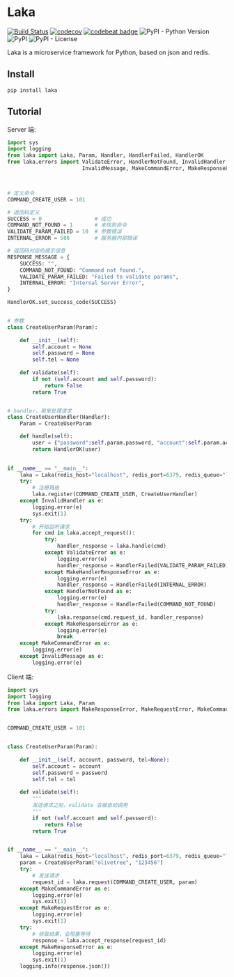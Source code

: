 # Laka
[![Build Status](https://travis-ci.org/olivetree123/Laka.svg?branch=master)](https://travis-ci.org/olivetree123/Laka)  [![codecov](https://codecov.io/gh/olivetree123/Laka/branch/master/graph/badge.svg)](https://codecov.io/gh/olivetree123/Laka)  [![codebeat badge](https://codebeat.co/badges/6952feeb-ed2b-4646-818c-e294dad5fe79)](https://codebeat.co/projects/github-com-olivetree123-laka-master)  ![PyPI - Python Version](https://img.shields.io/pypi/pyversions/laka)  ![PyPI](https://img.shields.io/pypi/v/laka?color=blue)  ![PyPI - License](https://img.shields.io/pypi/l/laka)  

Laka is a microservice framework for Python, based on json and redis.

## Install
``` shell
pip install laka
```

## Tutorial

Server 端:
``` python
import sys
import logging
from laka import Laka, Param, Handler, HandlerFailed, HandlerOK
from laka.errors import ValidateError, HandlerNotFound, InvalidHandler, \
                        InvalidMessage, MakeCommandError, MakeResponseError



# 定义命令
COMMAND_CREATE_USER = 101

# 返回码定义
SUCCESS = 0                 # 成功
COMMAND_NOT_FOUND = 1       # 未找到命令
VALIDATE_PARAM_FAILED = 10  # 参数错误
INTERNAL_ERROR = 500        # 服务器内部错误

# 返回码对应的提示信息
RESPONSE_MESSAGE = {
    SUCCESS: "",
    COMMAND_NOT_FOUND: "Command not found.",
    VALIDATE_PARAM_FAILED: "Failed to validate params",
    INTERNAL_ERROR: "Internal Server Error",
}

HandlerOK.set_success_code(SUCCESS)


# 参数
class CreateUserParam(Param):
    
    def __init__(self):
        self.account = None
        self.password = None
        self.tel = None
    
    def validate(self):
        if not (self.account and self.password):
            return False
        return True


# handler，用来处理请求
class CreateUserHandler(Handler):
    Param = CreateUserParam

    def handle(self):
        user = {"password":self.param.password, "account":self.param.account}
        return HandlerOK(user)
    

if __name__ == "__main__":
    laka = Laka(redis_host="localhost", redis_port=6379, redis_queue="laka_request", response_message=RESPONSE_MESSAGE)
    try:
        # 注册路由
        laka.register(COMMAND_CREATE_USER, CreateUserHandler)
    except InvalidHandler as e:
        logging.error(e)
        sys.exit(1)
    try:
        # 开始监听请求
        for cmd in laka.accept_request():
            try:
                handler_response = laka.handle(cmd)
            except ValidateError as e:
                logging.error(e)
                handler_response = HandlerFailed(VALIDATE_PARAM_FAILED)
            except MakeHandlerResponseError as e:
                logging.error(e)
                handler_response = HandlerFailed(INTERNAL_ERROR)
            except HandlerNotFound as e:
                logging.error(e)
                handler_response = HandlerFailed(COMMAND_NOT_FOUND)
            try:
                laka.response(cmd.request_id, handler_response)
            except MakeResponseError as e:
                logging.error(e)
                break
    except MakeCommandError as e:
        logging.error(e)
    except InvalidMessage as e:
        logging.error(e)
```


Client 端:
``` python
import sys
import logging
from laka import Laka, Param
from laka.errors import MakeResponseError, MakeRequestError, MakeCommandError


COMMAND_CREATE_USER = 101


class CreateUserParam(Param):
    
    def __init__(self, account, password, tel=None):
        self.account = account
        self.password = password
        self.tel = tel
    
    def validate(self):
        """
        发送请求之前，validate 会被自动调用
        """
        if not (self.account and self.password):
            return False
        return True


if __name__ == "__main__":
    laka = Laka(redis_host="localhost", redis_port=6379, redis_queue="laka_request")
    param = CreateUserParam("olivetree", "123456")
    try:
        # 发送请求
        request_id = laka.request(COMMAND_CREATE_USER, param)
    except MakeCommandError as e:
        logging.error(e)
        sys.exit(1)
    except MakeRequestError as e:
        logging.error(e)
        sys.exit(1)
    try:
        # 获取结果，会阻塞等待
        response = laka.accept_response(request_id)
    except MakeResponseError as e:
        logging.error(e)
        sys.exit(1)
    logging.info(response.json())
```
